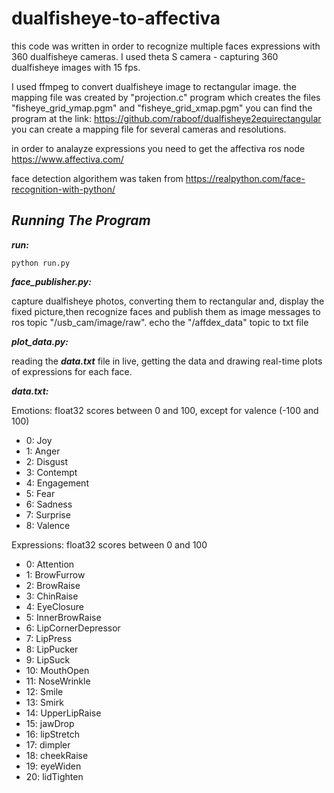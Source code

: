# dualfisheye-to-affectiva
this code was written in order to recognize multiple faces expressions with 360 dualfisheye cameras.
I used theta S camera - capturing 360 dualfisheye images with 15 fps.

I used ffmpeg to convert dualfisheye image to rectangular image.
the mapping file was created by "projection.c" program which creates the files
"fisheye_grid_ymap.pgm" and "fisheye_grid_xmap.pgm"
you can find the program at the link:
https://github.com/raboof/dualfisheye2equirectangular
you can create a mapping file for several cameras and resolutions.

in order to analayze expressions you need to get the affectiva ros node
https://www.affectiva.com/

face detection algorithem was taken from https://realpython.com/face-recognition-with-python/

## ***Running The Program***

***run:***
 
```
python run.py
```




***face_publisher.py:***

capture dualfisheye photos, converting them to rectangular and, display the fixed picture,then recognize faces and publish them as image messages to ros topic "/usb_cam/image/raw".
echo the "/affdex_data" topic to txt file



***plot_data.py:***

reading the ***data.txt*** file in live, getting the data and drawing real-time plots of expressions for each face.



***data.txt:***

Emotions:
float32 scores between 0 and 100, except for valence (-100 and 100)
- 0: Joy
- 1: Anger
- 2: Disgust
- 3: Contempt
- 4: Engagement
- 5: Fear
- 6: Sadness
- 7: Surprise
- 8: Valence

Expressions: 
float32 scores between 0 and 100
- 0: Attention
- 1: BrowFurrow
- 2: BrowRaise
- 3: ChinRaise
- 4: EyeClosure
- 5: InnerBrowRaise
- 6: LipCornerDepressor
- 7: LipPress
- 8: LipPucker
- 9: LipSuck
- 10: MouthOpen
- 11: NoseWrinkle
- 12: Smile
- 13: Smirk
- 14: UpperLipRaise
- 15: jawDrop
- 16: lipStretch
- 17: dimpler
- 18: cheekRaise
- 19: eyeWiden
- 20: lidTighten







